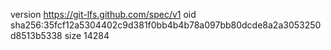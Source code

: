 version https://git-lfs.github.com/spec/v1
oid sha256:35fcf12a5304402c9d381f0bb4b4b78a097bb80dcde8a2a3053250d8513b5338
size 14284
